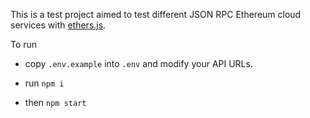 This is a test project aimed to test different JSON RPC Ethereum cloud services with [ethers.js](https://github.com/ethers-io/ethers.js).

To run

- copy `.env.example` into `.env` and modify your API URLs.

- run `npm i`

- then `npm start`
